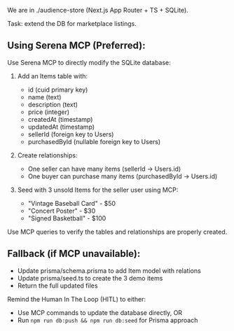 We are in ./audience-store (Next.js App Router + TS + SQLite).

Task: extend the DB for marketplace listings.

## Using Serena MCP (Preferred):
Use Serena MCP to directly modify the SQLite database:

1. Add an Items table with:
   - id (cuid primary key)
   - name (text)
   - description (text)
   - price (integer)
   - createdAt (timestamp)
   - updatedAt (timestamp)
   - sellerId (foreign key to Users)
   - purchasedById (nullable foreign key to Users)

2. Create relationships:
   - One seller can have many items (sellerId -> Users.id)
   - One buyer can purchase many items (purchasedById -> Users.id)

3. Seed with 3 unsold Items for the seller user using MCP:
   - "Vintage Baseball Card" - $50
   - "Concert Poster" - $30
   - "Signed Basketball" - $100

Use MCP queries to verify the tables and relationships are properly created.

## Fallback (if MCP unavailable):
- Update prisma/schema.prisma to add Item model with relations
- Update prisma/seed.ts to create the 3 demo items
- Return the full updated files

Remind the Human In The Loop (HITL) to either:
- Use MCP commands to update the database directly, OR
- Run `npm run db:push && npm run db:seed` for Prisma approach